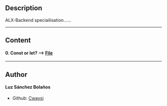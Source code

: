 ## Description

ALX-Backend speciailisation......

---
## Content

#### 0. Const or let? --> [File](./0-constants.js)


---

## Author
#### Luz Sánchez Bolaños
- Github: [Cwaysi](https://github.com/Cwaysi)